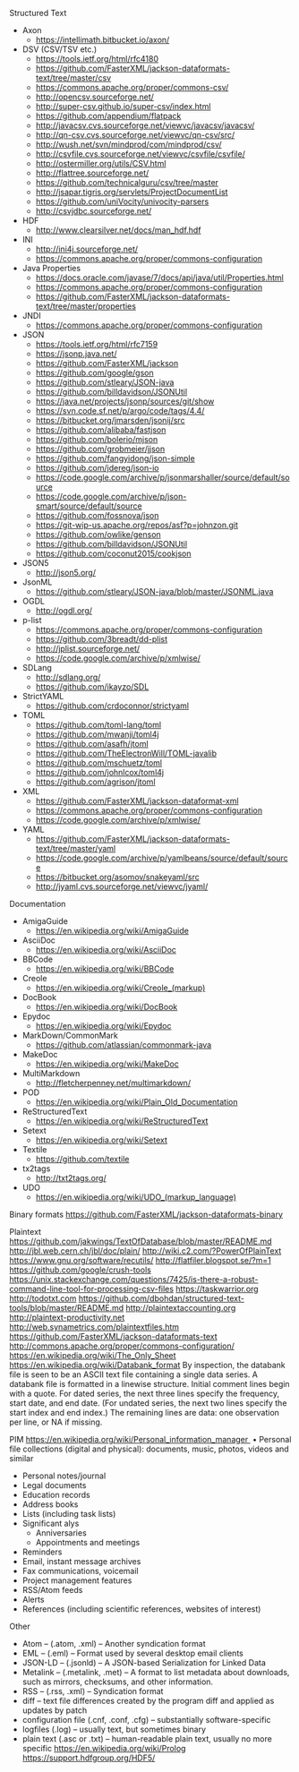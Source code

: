 Structured Text 
* Axon
  * https://intellimath.bitbucket.io/axon/
* DSV (CSV/TSV etc.)
  * https://tools.ietf.org/html/rfc4180
  * https://github.com/FasterXML/jackson-dataformats-text/tree/master/csv
  * https://commons.apache.org/proper/commons-csv/
  * http://opencsv.sourceforge.net/
  * http://super-csv.github.io/super-csv/index.html
  * https://github.com/appendium/flatpack
  * http://javacsv.cvs.sourceforge.net/viewvc/javacsv/javacsv/
  * http://qn-csv.cvs.sourceforge.net/viewvc/qn-csv/src/
  * http://wush.net/svn/mindprod/com/mindprod/csv/
  * http://csvfile.cvs.sourceforge.net/viewvc/csvfile/csvfile/
  * http://ostermiller.org/utils/CSV.html
  * http://flattree.sourceforge.net/
  * https://github.com/technicalguru/csv/tree/master
  * http://jsapar.tigris.org/servlets/ProjectDocumentList
  * https://github.com/uniVocity/univocity-parsers
  * http://csvjdbc.sourceforge.net/
* HDF
  * http://www.clearsilver.net/docs/man_hdf.hdf
* INI
  * http://ini4j.sourceforge.net/
  * https://commons.apache.org/proper/commons-configuration
* Java Properties
  * https://docs.oracle.com/javase/7/docs/api/java/util/Properties.html
  * https://commons.apache.org/proper/commons-configuration
  * https://github.com/FasterXML/jackson-dataformats-text/tree/master/properties
* JNDI
  * https://commons.apache.org/proper/commons-configuration
* JSON 
  * https://tools.ietf.org/html/rfc7159
  * https://jsonp.java.net/
  * https://github.com/FasterXML/jackson
  * https://github.com/google/gson
  * https://github.com/stleary/JSON-java
  * https://github.com/billdavidson/JSONUtil
  * https://java.net/projects/jsonp/sources/git/show
  * https://svn.code.sf.net/p/argo/code/tags/4.4/
  * https://bitbucket.org/jmarsden/jsonij/src
  * https://github.com/alibaba/fastjson
  * https://github.com/bolerio/mjson
  * https://github.com/grobmeier/jjson
  * https://github.com/fangyidong/json-simple
  * https://github.com/jdereg/json-io
  * https://code.google.com/archive/p/jsonmarshaller/source/default/source
  * https://code.google.com/archive/p/json-smart/source/default/source
  * https://github.com/fossnova/json
  * https://git-wip-us.apache.org/repos/asf?p=johnzon.git
  * https://github.com/owlike/genson
  * https://github.com/billdavidson/JSONUtil
  * https://github.com/coconut2015/cookjson
* JSON5
  * http://json5.org/
* JsonML
  * https://github.com/stleary/JSON-java/blob/master/JSONML.java
* OGDL
  * http://ogdl.org/
* p-list
  * https://commons.apache.org/proper/commons-configuration
  * https://github.com/3breadt/dd-plist
  * http://jplist.sourceforge.net/
  * https://code.google.com/archive/p/xmlwise/
* SDLang
  * http://sdlang.org/
  * https://github.com/ikayzo/SDL
* StrictYAML
  * https://github.com/crdoconnor/strictyaml
* TOML
  * https://github.com/toml-lang/toml
  * https://github.com/mwanji/toml4j
  * https://github.com/asafh/jtoml
  * https://github.com/TheElectronWill/TOML-javalib
  * https://github.com/mschuetz/toml
  * https://github.com/johnlcox/toml4j
  * https://github.com/agrison/jtoml
* XML 
  * https://github.com/FasterXML/jackson-dataformat-xml
  * https://commons.apache.org/proper/commons-configuration
  * https://code.google.com/archive/p/xmlwise/
* YAML 
  * https://github.com/FasterXML/jackson-dataformats-text/tree/master/yaml
  * https://code.google.com/archive/p/yamlbeans/source/default/source
  * https://bitbucket.org/asomov/snakeyaml/src
  * http://jyaml.cvs.sourceforge.net/viewvc/jyaml/
  
Documentation
* AmigaGuide
  * https://en.wikipedia.org/wiki/AmigaGuide
* AsciiDoc
  * https://en.wikipedia.org/wiki/AsciiDoc
* BBCode
  * https://en.wikipedia.org/wiki/BBCode
* Creole
  * https://en.wikipedia.org/wiki/Creole_(markup)
* DocBook
  * https://en.wikipedia.org/wiki/DocBook
* Epydoc
  * https://en.wikipedia.org/wiki/Epydoc
* MarkDown/CommonMark
  * https://github.com/atlassian/commonmark-java
* MakeDoc
  * https://en.wikipedia.org/wiki/MakeDoc
* MultiMarkdown
  * http://fletcherpenney.net/multimarkdown/
* POD
  * https://en.wikipedia.org/wiki/Plain_Old_Documentation
* ReStructuredText
  * https://en.wikipedia.org/wiki/ReStructuredText
* Setext    
  * https://en.wikipedia.org/wiki/Setext
* Textile
  * https://github.com/textile
* tx2tags
  * http://txt2tags.org/
* UDO
  * https://en.wikipedia.org/wiki/UDO_(markup_language)
  
Binary formats
	https://github.com/FasterXML/jackson-dataformats-binary

Plaintext
https://github.com/jakwings/TextOfDatabase/blob/master/README.md
http://jbl.web.cern.ch/jbl/doc/plain/
http://wiki.c2.com/?PowerOfPlainText
https://www.gnu.org/software/recutils/
http://flatfiler.blogspot.se/?m=1
https://github.com/google/crush-tools
https://unix.stackexchange.com/questions/7425/is-there-a-robust-command-line-tool-for-processing-csv-files
https://taskwarrior.org
http://todotxt.com
https://github.com/dbohdan/structured-text-tools/blob/master/README.md
http://plaintextaccounting.org
http://plaintext-productivity.net
http://web.synametrics.com/plaintextfiles.htm
https://github.com/FasterXML/jackson-dataformats-text
http://commons.apache.org/proper/commons-configuration/
https://en.wikipedia.org/wiki/The_Only_Sheet
https://en.wikipedia.org/wiki/Databank_format
By inspection, the databank file is seen to be an ASCII text file containing a single data series. A databank file is formatted in a linewise structure. Initial comment lines begin with a quote. For dated series, the next three lines specify the frequency, start date, and end date. (For undated series, the next two lines specify the start index and end index.) The remaining lines are data: one observation per line, or NA if missing.


PIM
https://en.wikipedia.org/wiki/Personal_information_manager 	•	Personal file collections (digital and physical): documents, music, photos, videos and similar
* Personal notes/journal
* Legal documents
* Education records
* Address books
* Lists (including task lists)
* Significant alys
    * Anniversaries
    * Appointments and meetings
* Reminders
* Email, instant message archives
* Fax communications, voicemail
* Project management features
* RSS/Atom feeds
* Alerts
* References (including scientific references, websites of interest)

Other
* Atom – (.atom, .xml) – Another syndication format
* EML – (.eml) – Format used by several desktop email clients
* JSON-LD – (.jsonld) – A JSON-based Serialization for Linked Data
* Metalink – (.metalink, .met) – A format to list metadata about downloads, such as mirrors, checksums, and other information.
* RSS – (.rss, .xml) – Syndication format
* diff – text file differences created by the program diff and applied as updates by patch
* configuration file (.cnf, .conf, .cfg) – substantially software-specific
* logfiles (.log) – usually text, but sometimes binary
* plain text (.asc or .txt) – human-readable plain text, usually no more specific
https://en.wikipedia.org/wiki/Prolog
https://support.hdfgroup.org/HDF5/
